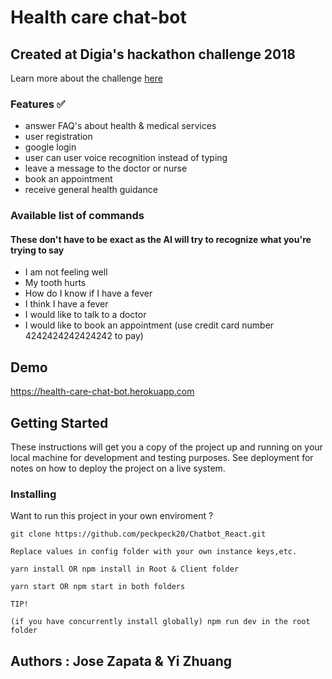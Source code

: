# Health care chat-bot

## Created at Digia's hackathon challenge 2018

Learn more about the challenge [here](https://github.com/peckpeck20/hackathons/blob/master/DigiaHackathon.pdf) 

### Features :white_check_mark:

- answer FAQ's about health & medical services
- user registration
- google login
- user can user voice recognition instead of typing
- leave a message to the doctor or nurse
- book an appointment 
- receive general health guidance


### Available list of commands
#### These don't have to be exact as the AI will try to recognize what you're trying to say

- I am not feeling well
- My tooth hurts
- How do I know if I have a fever
- I think I have a fever
- I would like to talk to a doctor
- I would like to book an appointment  (use credit card number 4242424242424242 to pay)



## Demo

https://health-care-chat-bot.herokuapp.com


## Getting Started

These instructions will get you a copy of the project up and running on your local machine for development and testing purposes. See deployment for notes on how to deploy the project on a live system.


### Installing

Want to run this project in your own enviroment ?

```
git clone https://github.com/peckpeck20/Chatbot_React.git
```

```
Replace values in config folder with your own instance keys,etc.
```

```
yarn install OR npm install in Root & Client folder
```

```
yarn start OR npm start in both folders

TIP!

(if you have concurrently install globally) npm run dev in the root folder
```

## Authors : Jose Zapata & Yi Zhuang  




